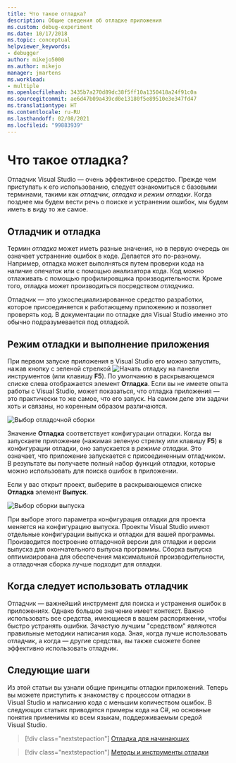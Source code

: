 ```yaml
---
title: Что такое отладка?
description: Общие сведения об отладке приложения
ms.custom: debug-experiment
ms.date: 10/17/2018
ms.topic: conceptual
helpviewer_keywords:
- debugger
author: mikejo5000
ms.author: mikejo
manager: jmartens
ms.workload:
- multiple
ms.openlocfilehash: 3435b7a270d89dc38f5ff10a1350418a24f91c0a
ms.sourcegitcommit: ae6d47b09a439cd0e13180f5e89510e3e347fd47
ms.translationtype: HT
ms.contentlocale: ru-RU
ms.lasthandoff: 02/08/2021
ms.locfileid: "99883939"
---
```

# <a name="what-is-debugging"></a>Что такое отладка?

Отладчик Visual Studio — очень эффективное средство. Прежде чем приступать к его использованию, следует ознакомиться с базовыми терминами, такими как *отладчик*, *отладка* и *режим отладки*. Когда позднее мы будем вести речь о поиске и устранении ошибок, мы будем иметь в виду то же самое.

## <a name="debugger-vs-debugging"></a>Отладчик и отладка

Термин *отладка* может иметь разные значения, но в первую очередь он означает устранение ошибок в коде. Делается это по-разному. Например, отладка может выполняться путем проверки кода на наличие опечаток или с помощью анализатора кода. Код можно отлаживать с помощью профилировщика производительности. Кроме того, отладка может производиться посредством *отладчика*.

Отладчик — это узкоспециализированное средство разработки, которое присоединяется к работающему приложению и позволяет проверять код. В документации по отладке для Visual Studio именно это обычно подразумевается под отладкой.

## <a name="debug-mode-vs-running-your-app"></a>Режим отладки и выполнение приложения

При первом запуске приложения в Visual Studio его можно запустить, нажав кнопку с зеленой стрелкой ![Начать отладку](../debugger/media/dbg-tour-start-debugging.png "Начало отладки") на панели инструментов (или клавишу **F5**). По умолчанию в раскрывающемся списке слева отображается элемент **Отладка**. Если вы не имеете опыта работы с Visual Studio, может показаться, что отладка приложения — это практически то же самое, что его запуск. На самом деле эти задачи хоть и связаны, но коренным образом различаются.

![Выбор отладочной сборки](../debugger/media/what-is-debugging-debug-build.png)

Значение **Отладка** соответствует конфигурации отладки. Когда вы запускаете приложение (нажимая зеленую стрелку или клавишу **F5**) в конфигурации отладки, оно запускается в *режиме отладки*. Это означает, что приложение запускается с присоединенным отладчиком. В результате вы получаете полный набор функций отладки, которые можно использовать для поиска ошибок в приложении.

Если у вас открыт проект, выберите в раскрывающемся списке **Отладка** элемент **Выпуск**.

![Выбор сборки выпуска](../debugger/media/what-is-debugging-release-build.png)

При выборе этого параметра конфигурация отладки для проекта меняется на конфигурацию выпуска. Проекты Visual Studio имеют отдельные конфигурации выпуска и отладки для вашей программы. Производится построение отладочной версии для отладки и версии выпуска для окончательного выпуска программы. Сборка выпуска оптимизирована для обеспечения максимальной производительности, а отладочная сборка лучше подходит для отладки.

## <a name="when-to-use-a-debugger"></a>Когда следует использовать отладчик

Отладчик — важнейший инструмент для поиска и устранения ошибок в приложениях. Однако большое значение имеет контекст. Важно использовать все средства, имеющиеся в вашем распоряжении, чтобы быстро устранять ошибки. Зачастую лучшим "средством" являются правильные методики написания кода. Зная, когда лучше использовать отладчик, а когда — другие средства, вы также сможете более эффективно использовать отладчик.

## <a name="next-steps"></a>Следующие шаги

Из этой статьи вы узнали общие принципы отладки приложений. Теперь вы можете приступить к знакомству с процессом отладки в Visual Studio и написанию кода с меньшим количеством ошибок. В следующих статьях приводятся примеры кода на C#, но основные понятия применимы ко всем языкам, поддерживаемым средой Visual Studio.

> [!div class="nextstepaction"]
> [Отладка для начинающих](../debugger/debugging-absolute-beginners.md)

> [!div class="nextstepaction"]
> [Методы и инструменты отладки](../debugger/write-better-code-with-visual-studio.md)
